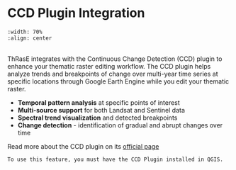 # CCD Plugin Integration

```{image} images/ccd_plugin.webp
:width: 70%
:align: center
```
<br>
ThRasE integrates with the Continuous Change Detection (CCD) plugin to enhance your thematic raster editing workflow. The CCD plugin helps analyze trends and breakpoints of change over multi-year time series at specific locations through Google Earth Engine while you edit your thematic raster.
<br>

- **Temporal pattern analysis** at specific points of interest
- **Multi-source support** for both Landsat and Sentinel data
- **Spectral trend visualization** and detected breakpoints
- **Change detection** - identification of gradual and abrupt changes over time

Read more about the CCD plugin on its [official page](https://github.com/SMByC/CCD-Plugin)

```{note}
To use this feature, you must have the CCD Plugin installed in QGIS.
```
